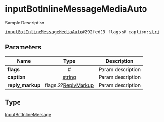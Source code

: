 # inputBotInlineMessageMediaAuto

Sample Description

<pre>
<a href="../constructor/inputBotInlineMessageMediaAuto.md">inputBotInlineMessageMediaAuto</a>#292fed13 flags:# caption:<a href="../type/string.md">string</a> reply_markup:flags.2?<a href="../type/ReplyMarkup.md">ReplyMarkup</a> = <a href="../type/InputBotInlineMessage.md">InputBotInlineMessage</a>;
</pre>
## Parameters

| Name | Type | Description |
|------|:----:|-------------|
| **flags** | # | Param description |
| **caption** | <a href="../type/string.md">string</a> | Param description |
| **reply_markup** | flags.2?<a href="../type/ReplyMarkup.md">ReplyMarkup</a> | Param description |

## Type

<a href="../type/InputBotInlineMessage.md">InputBotInlineMessage</a>
